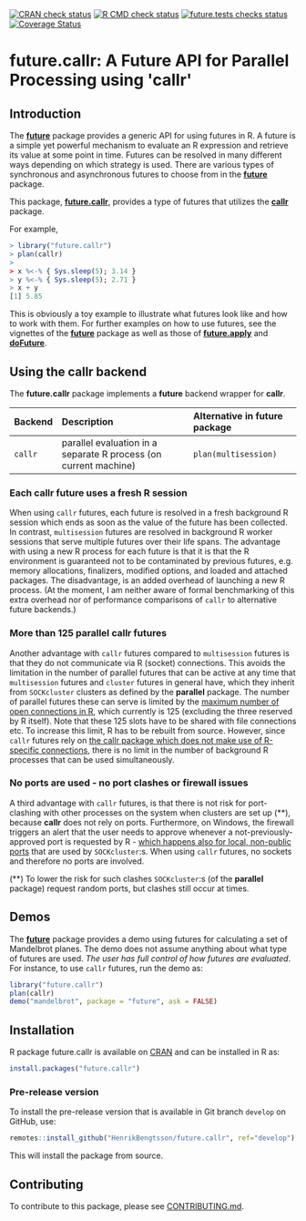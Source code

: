 

<div id="badges"><!-- pkgdown markup -->
<a href="https://CRAN.R-project.org/web/checks/check_results_future.callr.html"><img border="0" src="https://www.r-pkg.org/badges/version/future.callr" alt="CRAN check status"/></a> <a href="https://github.com/HenrikBengtsson/future.callr/actions?query=workflow%3AR-CMD-check"><img border="0" src="https://github.com/HenrikBengtsson/future.callr/actions/workflows/R-CMD-check.yaml/badge.svg?branch=develop" alt="R CMD check status"/></a>  <a href="https://github.com/HenrikBengtsson/future.callr/actions?query=workflow%3Afuture_tests"><img border="0" src="https://github.com/HenrikBengtsson/future.callr/actions/workflows/future_tests.yaml/badge.svg?branch=develop" alt="future.tests checks status"/></a>   <a href="https://app.codecov.io/gh/HenrikBengtsson/future.callr"><img border="0" src="https://codecov.io/gh/HenrikBengtsson/future.callr/branch/develop/graph/badge.svg" alt="Coverage Status"/></a> 
</div>

# future.callr: A Future API for Parallel Processing using 'callr' 

## Introduction

The **[future]** package provides a generic API for using futures in
R.  A future is a simple yet powerful mechanism to evaluate an R
expression and retrieve its value at some point in time.  Futures can
be resolved in many different ways depending on which strategy is
used.  There are various types of synchronous and asynchronous futures
to choose from in the **[future]** package.

This package, **[future.callr]**, provides a type of futures that
utilizes the **[callr]** package.

For example,

```r
> library("future.callr")
> plan(callr)
>
> x %<-% { Sys.sleep(5); 3.14 }
> y %<-% { Sys.sleep(5); 2.71 }
> x + y
[1] 5.85
```

This is obviously a toy example to illustrate what futures look like
and how to work with them.  For further examples on how to use
futures, see the vignettes of the **[future]** package as well as
those of **[future.apply]** and **[doFuture]**.


## Using the callr backend

The **future.callr** package implements a **future** backend wrapper
for **callr**.


| Backend | Description                                                      | Alternative in future package
|:--------|:-----------------------------------------------------------------|:------------------------------
| `callr` | parallel evaluation in a separate R process (on current machine) | `plan(multisession)`


### Each callr future uses a fresh R session

When using `callr` futures, each future is resolved in a fresh
background R session which ends as soon as the value of the future has
been collected.  In contrast, `multisession` futures are resolved in
background R worker sessions that serve multiple futures over their
life spans.  The advantage with using a new R process for each future
is that it is that the R environment is guaranteed not to be
contaminated by previous futures, e.g. memory allocations, finalizers,
modified options, and loaded and attached packages.  The disadvantage,
is an added overhead of launching a new R process.  (At the moment, I
am neither aware of formal benchmarking of this extra overhead nor of
performance comparisons of `callr` to alternative future backends.)


### More than 125 parallel callr futures

Another advantage with `callr` futures compared to `multisession`
futures is that they do not communicate via R (socket) connections.
This avoids the limitation in the number of parallel futures that can
be active at any time that `multisession` futures and `cluster`
futures in general have, which they inherit from `SOCKcluster`
clusters as defined by the **parallel** package.  The number of
parallel futures these can serve is limited by the [maximum number of
open connections in
R](https://github.com/HenrikBengtsson/Wishlist-for-R/issues/28), which
currently is 125 (excluding the three reserved by R itself).  Note
that these 125 slots have to be shared with file connections etc.  To
increase this limit, R has to be rebuilt from source.  However, since
`callr` futures rely on [the callr package which does not make use of
R-specific connections](https://github.com/r-lib/processx/issues/91),
there is no limit in the number of background R processes that can be
used simultaneously.


### No ports are used - no port clashes or firewall issues

A third advantage with `callr` futures, is that there is not risk for
port-clashing with other processes on the system when clusters are set
up (**), because **callr** does not rely on ports.  Furthermore, on
Windows, the firewall triggers an alert that the user needs to approve
whenever a not-previously-approved port is requested by R - [which
happens also for local, non-public
ports](https://stackoverflow.com/questions/47353848/localhost-connection-without-firewall-popup/47542866)
that are used by `SOCKcluster`:s.  When using `callr` futures, no
sockets and therefore no ports are involved.

(**) To lower the risk for such clashes `SOCKcluster`:s (of the
**parallel** package) request random ports, but clashes still occur at
times.



## Demos

The **[future]** package provides a demo using futures for calculating
a set of Mandelbrot planes.  The demo does not assume anything about
what type of futures are used.  _The user has full control of how
futures are evaluated_.  For instance, to use `callr` futures, run the
demo as:

```r
library("future.callr")
plan(callr)
demo("mandelbrot", package = "future", ask = FALSE)
```


[callr]: https://cran.r-project.org/package=callr
[future]: https://cran.r-project.org/package=future
[future.callr]: https://cran.r-project.org/package=future.callr
[future.apply]: https://cran.r-project.org/package=future.apply
[doFuture]: https://cran.r-project.org/package=doFuture

## Installation
R package future.callr is available on [CRAN](https://cran.r-project.org/package=future.callr) and can be installed in R as:
```r
install.packages("future.callr")
```


### Pre-release version

To install the pre-release version that is available in Git branch `develop` on GitHub, use:
```r
remotes::install_github("HenrikBengtsson/future.callr", ref="develop")
```
This will install the package from source.  

<!-- pkgdown-drop-below -->


## Contributing

To contribute to this package, please see [CONTRIBUTING.md](CONTRIBUTING.md).

